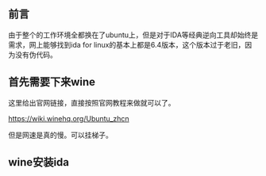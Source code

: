 ## 前言

由于整个的工作环境全都换在了ubuntu上，但是对于IDA等经典逆向工具却始终是需求，网上能够找到ida for linux的基本上都是6.4版本，这个版本过于老旧，因为没有伪代码。

## 首先需要下来wine

这里给出官网链接，直接按照官网教程来做就可以了。

https://wiki.winehq.org/Ubuntu_zhcn

但是网速是真的慢。可以挂梯子。

## wine安装ida

